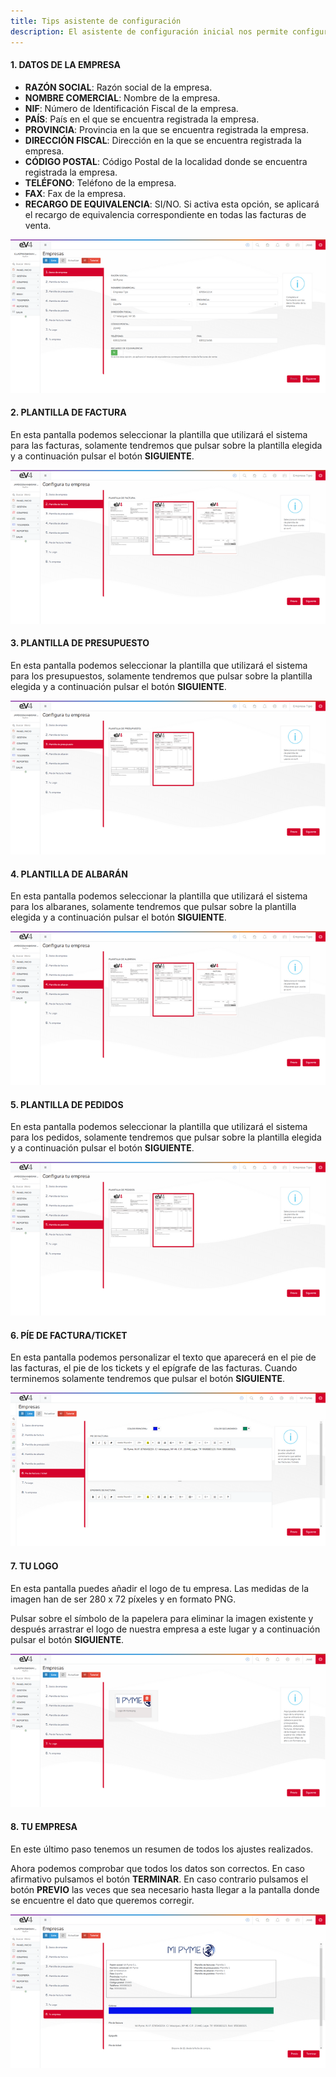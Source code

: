 ```yaml
---
title: Tips asistente de configuración
description: El asistente de configuración inicial nos permite configurar los aspectos básicos del sistema en ocho pasos de una manera rápida y sencilla.
---
```


#### 1. DATOS DE LA EMPRESA

- **RAZÓN SOCIAL**: Razón social de la empresa.
- **NOMBRE COMERCIAL**: Nombre de la empresa.
- **NIF**: Número de Identificación Fiscal de la empresa.
- **PAÍS**: País en el que se encuentra registrada la empresa.
- **PROVINCIA**: Provincia en la que se encuentra registrada la empresa.
- **DIRECCIÓN FISCAL**: Dirección en la que se encuentra registrada la empresa.
- **CÓDIGO POSTAL**: Código Postal de la localidad donde se encuentra registrada la empresa.
- **TELÉFONO**: Teléfono de la empresa.
- **FAX**: Fax de la empresa.
- **RECARGO DE EQUIVALENCIA**: SI/NO. Si activa esta opción, se aplicará el recargo de equivalencia correspondiente en todas las facturas de venta.

![Paso 1](../../../assets/tu_empresa/tips_1.png)

#### 2. PLANTILLA DE FACTURA

En esta pantalla podemos seleccionar la plantilla que utilizará el sistema para las facturas, solamente tendremos que pulsar sobre la plantilla elegida y a continuación pulsar el botón **SIGUIENTE**.

![Paso 2](../../../assets/tu_empresa/tips_2.png)

#### 3. PLANTILLA DE PRESUPUESTO

En esta pantalla podemos seleccionar la plantilla que utilizará el sistema para los presupuestos, solamente tendremos que pulsar sobre la plantilla elegida y a continuación pulsar el botón **SIGUIENTE**.

![Paso 3](../../../assets/tu_empresa/tips_3.png)

#### 4. PLANTILLA DE ALBARÁN

En esta pantalla podemos seleccionar la plantilla que utilizará el sistema para los albaranes, solamente tendremos que pulsar sobre la plantilla elegida y a continuación pulsar el botón **SIGUIENTE**.

![Paso 4](../../../assets/tu_empresa/tips_4.png)

#### 5. PLANTILLA DE PEDIDOS

En esta pantalla podemos seleccionar la plantilla que utilizará el sistema para los pedidos, solamente tendremos que pulsar sobre la plantilla elegida y a continuación pulsar el botón **SIGUIENTE**.

![Paso 5](../../../assets/tu_empresa/tips_5.png)

#### 6. PÍE DE FACTURA/TICKET

En esta pantalla podemos personalizar el texto que aparecerá en el pie de las facturas, el pie de los tickets y el epígrafe de las facturas. Cuando terminemos solamente tendremos que pulsar el botón **SIGUIENTE**.

![Paso 6](../../../assets/tu_empresa/tips_6.png)

#### 7. TU LOGO

En esta pantalla puedes añadir el logo de tu empresa. Las medidas de la imagen han de ser 280 x 72 píxeles y en formato PNG.

Pulsar sobre el símbolo de la papelera para eliminar la imagen existente y después arrastrar el logo de nuestra empresa a este lugar y a continuación pulsar el botón **SIGUIENTE**.

![Paso 7](../../../assets/tu_empresa/tips_7.png)

#### 8. TU EMPRESA

En este último paso tenemos un resumen de todos los ajustes realizados.

Ahora podemos comprobar que todos los datos son correctos. En caso afirmativo pulsamos el botón **TERMINAR**. En caso contrario pulsamos el botón **PREVIO** las veces que sea necesario hasta llegar a la pantalla donde se encuentre el dato que queremos corregir.

![Paso 8](../../../assets/tu_empresa/tips_8.png)